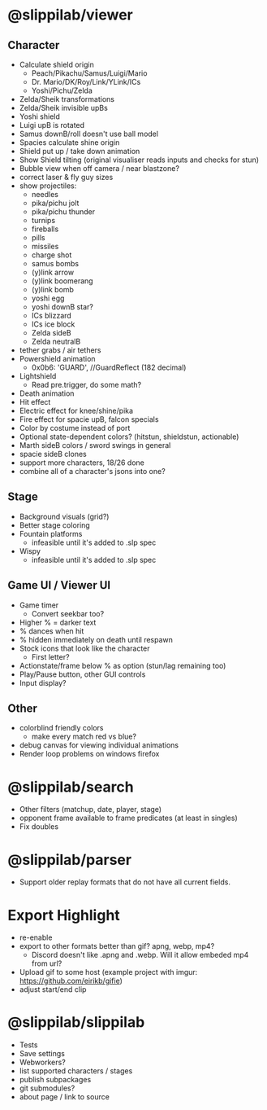 # @slippilab/viewer

## Character

- Calculate shield origin
  - Peach/Pikachu/Samus/Luigi/Mario
  - Dr. Mario/DK/Roy/Link/YLink/ICs
  - Yoshi/Pichu/Zelda
- Zelda/Sheik transformations
- Zelda/Sheik invisible upBs
- Yoshi shield
- Luigi upB is rotated
- Samus downB/roll doesn't use ball model
- Spacies calculate shine origin
- Shield put up / take down animation
- Show Shield tilting (original visualiser reads inputs and checks for stun)
- Bubble view when off camera / near blastzone?
- correct laser & fly guy sizes
- show projectiles:
  - needles
  - pika/pichu jolt
  - pika/pichu thunder
  - turnips
  - fireballs
  - pills
  - missiles
  - charge shot
  - samus bombs
  - (y)link arrow
  - (y)link boomerang
  - (y)link bomb
  - yoshi egg
  - yoshi downB star?
  - ICs blizzard
  - ICs ice block
  - Zelda sideB
  - Zelda neutralB
- tether grabs / air tethers
- Powershield animation
  - 0x0b6: 'GUARD', //GuardReflect (182 decimal)
- Lightshield
  - Read pre.trigger, do some math?
- Death animation
- Hit effect
- Electric effect for knee/shine/pika
- Fire effect for spacie upB, falcon specials
- Color by costume instead of port
- Optional state-dependent colors? (hitstun, shieldstun, actionable)
- Marth sideB colors / sword swings in general
- spacie sideB clones
- support more characters, 18/26 done
- combine all of a character's jsons into one?

## Stage

- Background visuals (grid?)
- Better stage coloring
- Fountain platforms
  - infeasible until it's added to .slp spec
- Wispy
  - infeasible until it's added to .slp spec

## Game UI / Viewer UI

- Game timer
  - Convert seekbar too?
- Higher % = darker text
- % dances when hit
- % hidden immediately on death until respawn
- Stock icons that look like the character
  - First letter?
- Actionstate/frame below % as option (stun/lag remaining too)
- Play/Pause button, other GUI controls
- Input display?

## Other

- colorblind friendly colors
  - make every match red vs blue?
- debug canvas for viewing individual animations
- Render loop problems on windows firefox

# @slippilab/search

- Other filters (matchup, date, player, stage)
- opponent frame available to frame predicates (at least in singles)
- Fix doubles

# @slippilab/parser

- Support older replay formats that do not have all current fields.

# Export Highlight

- re-enable
- export to other formats better than gif? apng, webp, mp4?
  - Discord doesn't like .apng and .webp. Will it allow embeded mp4 from url?
- Upload gif to some host (example project with imgur: https://github.com/eirikb/gifie)
- adjust start/end clip

# @slippilab/slippilab

- Tests
- Save settings
- Webworkers?
- list supported characters / stages
- publish subpackages
- git submodules?
- about page / link to source
